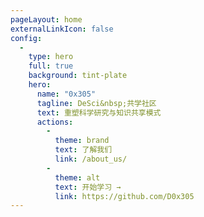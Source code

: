 ```yaml
---
pageLayout: home
externalLinkIcon: false
config:
  -
    type: hero
    full: true
    background: tint-plate
    hero:
      name: "0x305"
      tagline: DeSci&nbsp;共学社区
      text: 重塑科学研究与知识共享模式
      actions:
        -
          theme: brand
          text: 了解我们
          link: /about_us/
        -
          theme: alt
          text: 开始学习 →
          link: https://github.com/D0x305
---
```

